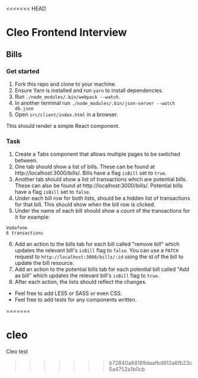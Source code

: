 <<<<<<< HEAD
# Cleo Frontend Interview
## Bills

### Get started
1. Fork this repo and clone to your machine.
2. Ensure Yarn is installed and run `yarn` to install dependencies.
3. Run `./node_modules/.bin/webpack --watch`.
4. In another terminal run `./node_modules/.bin/json-server --watch db.json`
5. Open `src/client/index.html` in a browser.

This should render a simple React component.

### Task

1. Create a Tabs component that allows multiple pages to be switched between.
2. One tab should show a list of bills. These can be found at http://localhost:3000/bills/. Bills have a flag `isBill` set to `true`.
3. Another tab should show a list of transactions which are potential bills. These can also be found at http://localhost:3000/bills/. Potential bills have a flag `isBill` set to `false`.
4. Under each bill row for both lists, should be a hidden list of transactions for that bill. This should show when the bill row is clicked.
5. Under the name of each bill should show a count of the transactions for it for example:
```
Vodafone
6 transactions
```
6. Add an action to the bills tab for each bill called "remove bill" which updates the relevant bill's `isBill` flag to `false`. You can use a `PATCH` request to `http://localhost:3000/bills/:id` using the id of the bill to update the bill resource.
7. Add an action to the potential bills tab for each potential bill called "Add as bill" which updates the relevant bill's `isBill` flag to `true`.
8. After each action, the lists should reflect the changes.

- Feel free to add LESS or SASS or even CSS.
- Feel free to add tests for any components written.

=======
# cleo
Cleo test
>>>>>>> b72840a88169daafbd912a6fb23c5a4752a1b0cb
